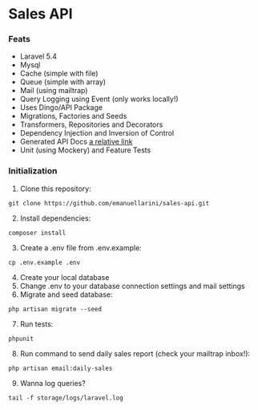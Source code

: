 #  Sales API

### Feats

* Laravel 5.4
* Mysql
* Cache (simple with file)
* Queue (simple with array)
* Mail (using mailtrap)
* Query Logging using Event (only works locally!)
* Uses Dingo/API Package
* Migrations, Factories and Seeds
* Transformers, Repositories and Decorators
* Dependency Injection and Inversion of Control
* Generated API Docs [a relative link](Document.md)
* Unit (using Mockery) and Feature Tests

### Initialization

1. Clone this repository:
```
git clone https://github.com/emanuellarini/sales-api.git
```
2. Install dependencies:
```
composer install
```
3. Create a .env file from .env.example:
```
cp .env.example .env
```
4. Create your local database
5. Change .env to your database connection settings and mail settings
6. Migrate and seed database:
```
php artisan migrate --seed
```
7. Run tests:
```
phpunit
```
8. Run command to send daily sales report (check your mailtrap inbox!):
```
php artisan email:daily-sales
```
9. Wanna log queries?
```
tail -f storage/logs/laravel.log
```
